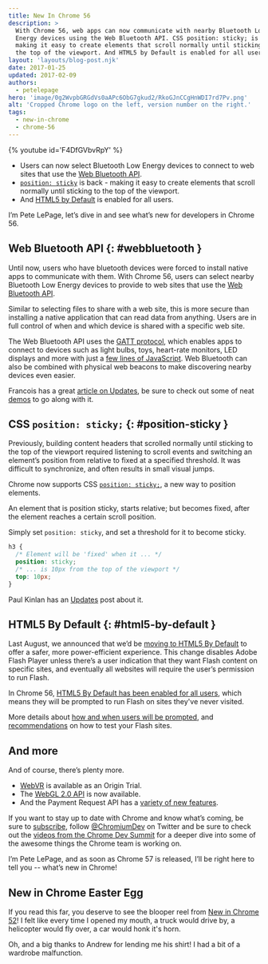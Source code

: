 ```yaml
---
title: New In Chrome 56
description: >
  With Chrome 56, web apps can now communicate with nearby Bluetooth Low
  Energy devices using the Web Bluetooth API. CSS position: sticky; is back -
  making it easy to create elements that scroll normally until sticking to
  the top of the viewport. And HTML5 by Default is enabled for all users.
layout: 'layouts/blog-post.njk'
date: 2017-01-25
updated: 2017-02-09
authors:
  - petelepage
hero: 'image/0g2WvpbGRGdVs0aAPc6ObG7gkud2/RkoGJnCCgHnWDI7rd7Pv.png'
alt: 'Cropped Chrome logo on the left, version number on the right.'
tags:
  - new-in-chrome
  - chrome-56
---
```


{% youtube id='F4DfGVbvRpY' %}

* Users can now select Bluetooth Low Energy
  devices to connect to web sites that use the [Web Bluetooth API](#webbluetooth).
* [`position: sticky`](#position-sticky) is back - making it easy to create
  elements that scroll normally until sticking to the top of the viewport.
* And [HTML5 by Default](#html5-by-default) is enabled for all users.

I’m Pete LePage, let’s dive in and see what’s new for developers in Chrome 56.

## Web Bluetooth API {: #webbluetooth }

Until now, users who have bluetooth devices were forced to install
native apps to communicate with them. With Chrome 56, users can select
nearby Bluetooth Low Energy devices to provide to web sites that use
the [Web Bluetooth API](https://webbluetoothcg.github.io/web-bluetooth/).

Similar to selecting files to share with a web site, this is more
secure than installing a native application that can read data from
anything. Users are in full control of when and which device is
shared with a specific web site.

The Web Bluetooth API uses the [GATT protocol](https://webbluetoothcg.github.io/web-bluetooth/),
which enables apps to connect to devices such as light bulbs, toys,
heart-rate monitors, LED displays and more with just a
[few lines of JavaScript](https://googlechrome.github.io/samples/web-bluetooth/).
Web Bluetooth can also be combined with physical web beacons to make discovering
nearby devices even easier.

Francois has a great
[article on Updates](https://developers.google.com/web/updates/2015/07/interact-with-ble-devices-on-the-web),
be sure to check out some of neat [demos](https://github.com/WebBluetoothCG/demos)
to go along with it.

## CSS `position: sticky;` {: #position-sticky }

Previously, building content headers that scrolled normally until sticking
to the top of the viewport required listening to scroll events and
switching an element’s position from relative to fixed at a specified threshold.
It was difficult to synchronize, and often results in small visual jumps.

Chrome now supports CSS
[`position: sticky;`](//developer.mozilla.org/en-US/docs/Web/CSS/position#Sticky_positioning),
a new way to position elements.

An element that is position sticky, starts relative; but becomes fixed,
after the element reaches a certain scroll position.

Simply set `position: sticky`, and set a threshold for it to become sticky.

```css
h3 {
  /* Element will be 'fixed' when it ... */
  position: sticky;
  /* ... is 10px from the top of the viewport */
  top: 10px;
}
```

Paul Kinlan has an [Updates](https://developers.google.com/web/updates/2016/12/position-sticky) post
about it.

## HTML5 By Default {: #html5-by-default }

Last August, we announced that we’d be
[moving to HTML5 By Default](https://blog.google/products/chrome/flash-and-chrome/)
to offer a safer, more power-efficient experience. This change disables Adobe
Flash Player unless there’s a user indication that they want Flash content on
specific sites, and eventually all websites will require the user’s permission
to run Flash.

In Chrome 56,
[HTML5 By Default has been enabled for all users](https://blog.chromium.org/2016/12/roll-out-plan-for-html5-by-default.html),
which means they will be prompted to run Flash on sites they've never visited.

More details about
[how and when users will be prompted](https://sites.google.com/a/chromium.org/dev/flash-roadmap#TOC-HTML5-By-Default-Target:-Chrome-55---Dec-2016-),
and [recommendations](https://sites.google.com/a/chromium.org/dev/flash-roadmap#TOC-Developer-Recommendations) on how to test your Flash sites.

## And more

And of course, there’s plenty more.

* [WebVR](https://developers.google.com/web/fundamentals/vr/) is available as
  an Origin Trial.
* The [WebGL 2.0 API](//www.khronos.org/registry/webgl/specs/latest/2.0/) is
  now available.
* And the Payment Request API has a
  [variety of new features](https://docs.google.com/document/d/1I8ha1ySrPWhx80EB4CVPmThkD4ILFM017AfOA5gEFg4/preview).

If you want to stay up to date with Chrome and know what’s coming, be sure to
[subscribe](https://goo.gl/6FP1a5), follow
[@ChromiumDev](//twitter.com/chromiumdev) on Twitter and be sure to check
out the [videos from the Chrome Dev Summit](https://www.youtube.com/playlist?list=PLNYkxOF6rcIBTs2KPy1E6tIYaWoFcG3uj)
for a deeper dive into some of the awesome things the Chrome team is working on.

I’m Pete LePage, and as soon as Chrome 57 is released, I’ll be right here to
tell you -- what’s new in Chrome!

## New in Chrome Easter Egg

If you read this far, you deserve to see the blooper reel from
[New in Chrome 52](https://youtu.be/Pii-LaWOyuo)! I felt like every
time I opened my mouth, a truck would drive by, a helicopter would fly
over, a car would honk it's horn.

Oh, and a big thanks to Andrew for lending me his shirt! I had a bit of a
wardrobe malfunction.
